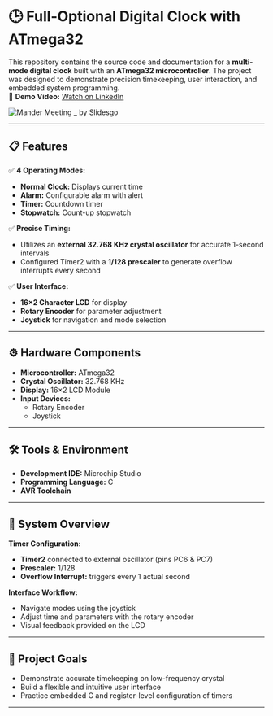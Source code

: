 # 🕒 Full-Optional Digital Clock with ATmega32

This repository contains the source code and documentation for a **multi-mode digital clock** built with an **ATmega32 microcontroller**. The project was designed to demonstrate precision timekeeping, user interaction, and embedded system programming.   
🎥 **Demo Video:** [Watch on LinkedIn](https://www.linkedin.com/posts/mahammad-heshmat-abdel-raheem_embeddedsystems-avr-microcontrollers-activity-7114583005691588608-rW7E?utm_source=share&utm_medium=member_desktop&rcm=ACoAAD5R4y8B373FB7ekZS5GqdmdKkMOsfxAWNM)    

![Mander Meeting _ by Slidesgo](https://github.com/user-attachments/assets/85f9163e-f89e-4376-a19d-ea82a862bac7)


---

## 📋 Features

✅ **4 Operating Modes:**
- **Normal Clock:** Displays current time
- **Alarm:** Configurable alarm with alert
- **Timer:** Countdown timer
- **Stopwatch:** Count-up stopwatch

✅ **Precise Timing:**
- Utilizes an **external 32.768 KHz crystal oscillator** for accurate 1-second intervals
- Configured Timer2 with a **1/128 prescaler** to generate overflow interrupts every second

✅ **User Interface:**
- **16×2 Character LCD** for display
- **Rotary Encoder** for parameter adjustment
- **Joystick** for navigation and mode selection

---

## ⚙️ Hardware Components

- **Microcontroller:** ATmega32
- **Crystal Oscillator:** 32.768 KHz
- **Display:** 16×2 LCD Module
- **Input Devices:**
  - Rotary Encoder
  - Joystick

---

## 🛠️ Tools & Environment

- **Development IDE:** Microchip Studio
- **Programming Language:** C
- **AVR Toolchain**

---

## 🧭 System Overview

**Timer Configuration:**
- **Timer2** connected to external oscillator (pins PC6 & PC7)
- **Prescaler:** 1/128
- **Overflow Interrupt:** triggers every 1 actual second

**Interface Workflow:**
- Navigate modes using the joystick
- Adjust time and parameters with the rotary encoder
- Visual feedback provided on the LCD

---

## 🎯 Project Goals

- Demonstrate accurate timekeeping on low-frequency crystal
- Build a flexible and intuitive user interface
- Practice embedded C and register-level configuration of timers

---

